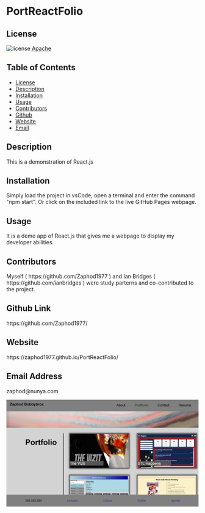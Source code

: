 ##  <h1>PortReactFolio</h1><h2> License </h2>
![license](https://img.shields.io/badge/License-Apache_2.0-blue.svg)[  Apache](https://opensource.org/licenses/Apache-2.0)<h2> Table of Contents </h2> 
- [License](#license) 
- [Description](#description) 
- [Installation](#installation) 
- [Usage](#usage) 
- [Contributors](#contributors)  
- [Github](#github) 
- [Website](#website) 
- [Email](#email) 
<h2>Description</h2> 
<p>This is a demonstration of React.js</p>
<h2>Installation</h2> 
<p>Simply load the project in vsCode, open a terminal and enter the command "npm start".  Or click on the included link to the live GitHub Pages webpage.</p>
<h2>Usage</h2> 
<p>It is a demo app of React.js that gives me a webpage to display my developer abilities.</p>
<h2>Contributors</h2> 
<p>Myself ( https://github.com/Zaphod1977 ) and Ian Bridges ( https://github.com/ianbridges ) were study parterns and co-contributed to the project.</p>
<h2>Github Link</h2> 
<p>https://github.com/Zaphod1977/</p>
<h2>Website</h2>
<p>https://zaphod1977.github.io/PortReactFolio/</p>
<h2>Email Address</h2><p>zaphod@nunya.com</p>
<p> <img src="https://github.com/Zaphod1977/PortReactFolio/blob/main/src/assets/images/ScreenCaptureOfApp.PNG?raw=true" width="800" /> </p>